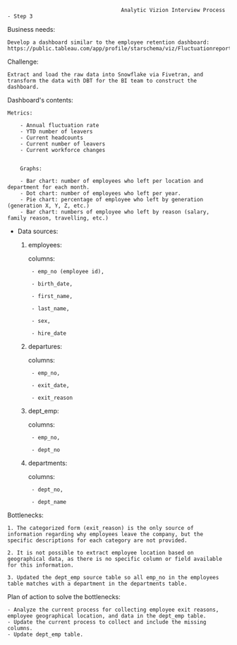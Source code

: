 
                                        Analytic Vizion Interview Process - Step 3 



Business needs: 

    Develop a dashboard similar to the employee retention dashboard: https://public.tableau.com/app/profile/starschema/viz/Fluctuationreport/Fluctuationreport


Challenge: 

    Extract and load the raw data into Snowflake via Fivetran, and transform the data with DBT for the BI team to construct the dashboard.


 Dashboard's contents: 
 
    Metrics:
    
        - Annual fluctuation rate
        - YTD number of leavers
        - Current headcounts
        - Current number of leavers
        - Current workforce changes
        
        
        Graphs:
        
        - Bar chart: number of employees who left per location and department for each month.
        - Dot chart: number of employees who left per year. 
        - Pie chart: percentage of employee who left by generation (generation X, Y, Z, etc.)
        - Bar chart: numbers of employee who left by reason (salary, family reason, travelling, etc.)
        
        
- Data sources:
    1. employees:

        columns:
        
            - emp_no (employee id), 
            
            - birth_date, 
            
            - first_name,
            
            - last_name,
            
            - sex,
            
            - hire_date
    
    2. departures: 

        columns:
        
            - emp_no,
            
            - exit_date,
            
            - exit_reason    
    
    3. dept_emp:
    
        columns:
        
            - emp_no,
            
            - dept_no 
    
    4. departments:

        columns:
        
            - dept_no,
            
            - dept_name
    


Bottlenecks:

    1. The categorized form (exit_reason) is the only source of information regarding why employees leave the company, but the specific descriptions for each category are not provided. 
    
    2. It is not possible to extract employee location based on geographical data, as there is no specific column or field available for this information. 

    3. Updated the dept_emp source table so all emp_no in the employees table matches with a department in the departments table. 

Plan of action to solve the bottlenecks:

    - Analyze the current process for collecting employee exit reasons, employee geographical location, and data in the dept_emp table.
    - Update the current process to collect and include the missing columns.
    - Update dept_emp table.     
